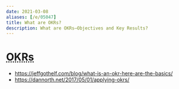 ```yaml
---
date: 2021-03-08
aliases: [/e/05047]
title: What are OKRs?
description: What are OKRs—Objectives and Key Results?
---
```


# <abbr title="Objectives and Key Results">OKRs</abbr>

* https://jeffgothelf.com/blog/what-is-an-okr-here-are-the-basics/
* https://dannorth.net/2017/05/01/applying-okrs/
